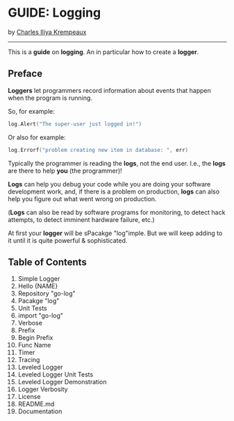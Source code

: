 # GUIDE: Logging

by [Charles Iliya Krempeaux](http://changelog.ca/)

---

This is a **guide** on **logging**. An in particular how to create a **logger**.

## Preface

**Loggers** let programmers record information about events that happen when the program is running.

So, for example:
```go
log.Alert("The super-user just logged in!")
```

Or also for example:
```go
log.Errorf("problem creating new item in database: ", err)
```

Typically the programmer is reading the **logs**, not the end user. I.e., the **logs** are there to help **you** (the programmer)!

**Logs** can help you debug your code while you are doing your software development work, and, if there is a problem on production, **logs** can also help you figure out what went wrong on production.

(**Logs** can also be read by software programs for monitoring, to detect hack attempts, to detect imminent hardware failure, etc.)

At first your **logger** will be sPacakge "log"imple. But we will keep adding to it until it is quite powerful & sophisticated.

## Table of Contents

1. Simple Logger
2. Hello {NAME}
3. Repository "go-log"
4. Pacakge "log"
5. Unit Tests
6. import "go-log"
7. Verbose
8. Prefix
9. Begin Prefix
10. Func Name
11. Timer
12. Tracing
13. Leveled Logger
14. Leveled Logger Unit Tests
15. Leveled Logger Demonstration
16. Logger Verbosity
17. License
18. README.md
19. Documentation
